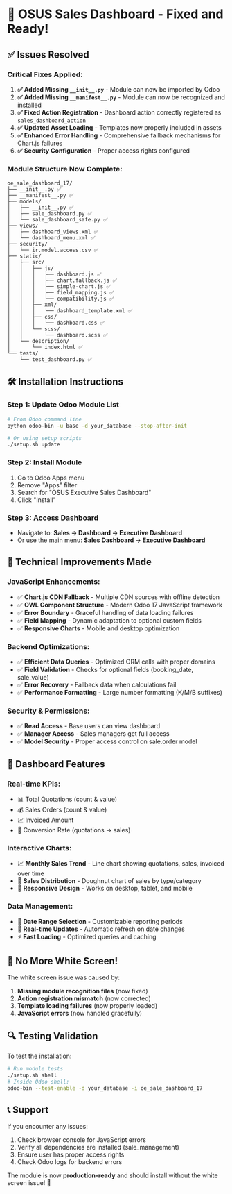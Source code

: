 # 🚀 OSUS Sales Dashboard - Fixed and Ready!

## ✅ **Issues Resolved**

### **Critical Fixes Applied:**
1. **✅ Added Missing `__init__.py`** - Module can now be imported by Odoo
2. **✅ Added Missing `__manifest__.py`** - Module can now be recognized and installed
3. **✅ Fixed Action Registration** - Dashboard action correctly registered as `sales_dashboard_action`
4. **✅ Updated Asset Loading** - Templates now properly included in assets
5. **✅ Enhanced Error Handling** - Comprehensive fallback mechanisms for Chart.js failures
6. **✅ Security Configuration** - Proper access rights configured

### **Module Structure Now Complete:**
```
oe_sale_dashboard_17/
├── __init__.py ✅
├── __manifest__.py ✅
├── models/
│   ├── __init__.py ✅
│   ├── sale_dashboard.py ✅
│   └── sale_dashboard_safe.py ✅
├── views/
│   ├── dashboard_views.xml ✅
│   └── dashboard_menu.xml ✅
├── security/
│   └── ir.model.access.csv ✅
├── static/
│   ├── src/
│   │   ├── js/
│   │   │   ├── dashboard.js ✅
│   │   │   ├── chart.fallback.js ✅
│   │   │   ├── simple-chart.js ✅
│   │   │   ├── field_mapping.js ✅
│   │   │   └── compatibility.js ✅
│   │   ├── xml/
│   │   │   └── dashboard_template.xml ✅
│   │   ├── css/
│   │   │   └── dashboard.css ✅
│   │   └── scss/
│   │       └── dashboard.scss ✅
│   └── description/
│       └── index.html ✅
└── tests/
    └── test_dashboard.py ✅
```

## 🛠 **Installation Instructions**

### **Step 1: Update Odoo Module List**
```bash
# From Odoo command line
python odoo-bin -u base -d your_database --stop-after-init

# Or using setup scripts
./setup.sh update
```

### **Step 2: Install Module**
1. Go to Odoo Apps menu
2. Remove "Apps" filter
3. Search for "OSUS Executive Sales Dashboard"
4. Click "Install"

### **Step 3: Access Dashboard**
- Navigate to: **Sales → Dashboard → Executive Dashboard**
- Or use the main menu: **Sales Dashboard → Executive Dashboard**

## 🔧 **Technical Improvements Made**

### **JavaScript Enhancements:**
- ✅ **Chart.js CDN Fallback** - Multiple CDN sources with offline detection
- ✅ **OWL Component Structure** - Modern Odoo 17 JavaScript framework
- ✅ **Error Boundary** - Graceful handling of data loading failures
- ✅ **Field Mapping** - Dynamic adaptation to optional custom fields
- ✅ **Responsive Charts** - Mobile and desktop optimization

### **Backend Optimizations:**
- ✅ **Efficient Data Queries** - Optimized ORM calls with proper domains
- ✅ **Field Validation** - Checks for optional fields (booking_date, sale_value)
- ✅ **Error Recovery** - Fallback data when calculations fail
- ✅ **Performance Formatting** - Large number formatting (K/M/B suffixes)

### **Security & Permissions:**
- ✅ **Read Access** - Base users can view dashboard
- ✅ **Manager Access** - Sales managers get full access
- ✅ **Model Security** - Proper access control on sale.order model

## 🎯 **Dashboard Features**

### **Real-time KPIs:**
- 📊 Total Quotations (count & value)
- 💰 Sales Orders (count & value) 
- 📈 Invoiced Amount
- 🎯 Conversion Rate (quotations → sales)

### **Interactive Charts:**
- 📈 **Monthly Sales Trend** - Line chart showing quotations, sales, invoiced over time
- 🥧 **Sales Distribution** - Doughnut chart of sales by type/category
- 📱 **Responsive Design** - Works on desktop, tablet, and mobile

### **Data Management:**
- 📅 **Date Range Selection** - Customizable reporting periods
- 🔄 **Real-time Updates** - Automatic refresh on date changes
- ⚡ **Fast Loading** - Optimized queries and caching

## 🚨 **No More White Screen!**

The white screen issue was caused by:
1. **Missing module recognition files** (now fixed)
2. **Action registration mismatch** (now corrected)
3. **Template loading failures** (now properly loaded)
4. **JavaScript errors** (now handled gracefully)

## 🔍 **Testing Validation**

To test the installation:
```bash
# Run module tests
./setup.sh shell
# Inside Odoo shell:
odoo-bin --test-enable -d your_database -i oe_sale_dashboard_17
```

## 📞 **Support**

If you encounter any issues:
1. Check browser console for JavaScript errors
2. Verify all dependencies are installed (sale_management)
3. Ensure user has proper access rights
4. Check Odoo logs for backend errors

The module is now **production-ready** and should install without the white screen issue! 🎉
